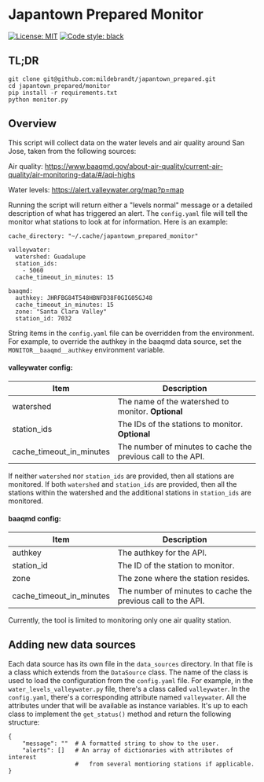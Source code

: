 # Japantown Prepared Monitor
[![License: MIT](https://img.shields.io/badge/License-MIT-yellow.svg)](https://raw.githubusercontent.com/mildebrandt/japantown_prepared/main/LICENSE)
[![Code style: black](https://img.shields.io/badge/code%20style-black-000000.svg)](https://github.com/psf/black)

## TL;DR
```
git clone git@github.com:mildebrandt/japantown_prepared.git
cd japantown_prepared/monitor
pip install -r requirements.txt
python monitor.py
```

## Overview
This script will collect data on the water levels and air quality around San Jose, taken from the following sources:

Air quality:
https://www.baaqmd.gov/about-air-quality/current-air-quality/air-monitoring-data/#/aqi-highs

Water levels:
https://alert.valleywater.org/map?p=map

Running the script will return either a "levels normal" message or a detailed description of what has triggered an alert. The `config.yaml` file will tell the monitor what stations to look at for information. Here is an example:

```
cache_directory: "~/.cache/japantown_prepared_monitor"

valleywater:
  watershed: Guadalupe
  station_ids:
    - 5060
  cache_timeout_in_minutes: 15

baaqmd:
  authkey: JHRFBG84T548HBNFD38F0GIG05GJ48
  cache_timeout_in_minutes: 15
  zone: "Santa Clara Valley"
  station_id: 7032
```

String items in the `config.yaml` file can be overridden from the environment. For example, to override the authkey in the baaqmd data source, set the `MONITOR__baaqmd__authkey` environment variable.

#### valleywater config:
|Item|Description|
|-|-|
|watershed|The name of the watershed to monitor. **Optional**|
|station_ids|The IDs of the stations to monitor. **Optional**|
|cache_timeout_in_minutes|The number of minutes to cache the previous call to the API.|

If neither `watershed` nor `station_ids` are provided, then all stations are monitored. If both `watershed` and `station_ids` are provided, then all the stations within the watershed and the additional stations in `station_ids` are monitored.

#### baaqmd config:
|Item|Description|
|-|-|
|authkey|The authkey for the API.|
|station_id|The ID of the station to monitor.|
|zone|The zone where the station resides.|
|cache_timeout_in_minutes|The number of minutes to cache the previous call to the API.|

Currently, the tool is limited to monitoring only one air quality station.

## Adding new data sources
Each data source has its own file in the `data_sources` directory. In that file is a class which extends from the `DataSource` class. The name of the class is used to load the configuration from the `config.yaml` file. For example, in the `water_levels_valleywater.py` file, there's a class called `valleywater`. In the `config.yaml`, there's a corresponding attribute named `valleywater`. All the attributes under that will be available as instance variables. It's up to each class to implement the `get_status()` method and return the following structure:
```
{
    "message": ""  # A formatted string to show to the user.
    "alerts": []   # An array of dictionaries with attributes of interest
                   #   from several montioring stations if applicable.
}
```
